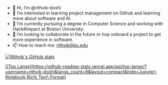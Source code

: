 - 👋 Hi, I’m @rithvik-doshi
- 👀 I’m interested in learning project management on Github and learning more about software and AI.
- 🌱 I’m currently pursuing a degree in Computer Science and working with Hack4Impact at Boston University.
- 💞️ I’m looking to collaborate in the future or hop onboard a project to get more experience in software.
- 📫 How to reach me: rithvik@bu.edu

[![Rithvik's GitHub stats](https://github-readme-stats.vercel.app/api?username=rithvik-doshi&count_private=true&show_icons=true)](https://github.com/anuraghazra/github-readme-stats)

[![Top Langs](https://github-readme-stats.vercel.app/api/top-langs/?username=rithvik-doshi&langs_count=8&layout=compact&hide=Jupyter\ Notebook,Rich\ Text\ Format)](https://github.com/anuraghazra/github-readme-stats)

<!---
rithvik-doshi/rithvik-doshi is a ✨ special ✨ repository because its `README.md` (this file) appears on your GitHub profile.
You can click the Preview link to take a look at your changes.
--->
